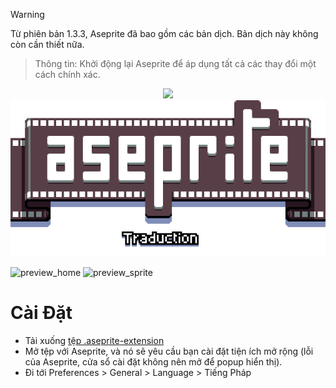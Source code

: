 > [!WARNING]  
> Từ phiên bản 1.3.3, Aseprite đã bao gồm các bản dịch. Bản dịch này không còn cần thiết nữa.

> Thông tin: Khởi động lại Aseprite để áp dụng tất cả các thay đổi một cách chính xác.

<p align="center">
  <img src="images/vi.gif" />
  <br>
  <img src="images/title.png" />
</p>

![preview_home](images/exemple.png)
![preview_sprite](images/sprite.png)

# Cài Đặt

* Tải xuống [tệp .aseprite-extension](https://github.com/boubl/Aseprite-Vietnamese-Translation/releases)
* Mở tệp với Aseprite, và nó sẽ yêu cầu bạn cài đặt tiện ích mở rộng (lỗi của Aseprite, cửa sổ cài đặt không nên mở để popup hiển thị).
* Đi tới Preferences > General > Language > Tiếng Pháp